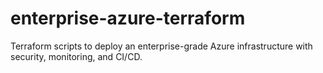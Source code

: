 # enterprise-azure-terraform
Terraform scripts to deploy an enterprise-grade Azure infrastructure with security, monitoring, and CI/CD.
